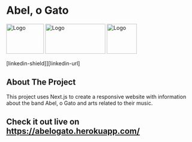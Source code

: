 # Abel, o Gato

<img src="https://upload.wikimedia.org/wikipedia/commons/thumb/a/a7/React-icon.svg/1280px-React-icon.svg.png" alt="Logo" width="100" height="80">
<img src="https://geekhmer.github.io/images/nextjs.png" alt="Logo" width="160" height="80">
<img src="https://camo.githubusercontent.com/973c99d17e4ce72d08c4433449045d8391948711f11ac5f328a585e2a7bc8663/68747470733a2f2f692e696d6775722e636f6d2f515a6f776e68672e706e67" alt="Logo" width="80" height="80">


[linkedin-shield]][linkedin-url]


## About The Project

This project uses Next.js to create a responsive website with information about the band Abel, o Gato and arts related to their music.

## Check it out live on https://abelogato.herokuapp.com/ 

